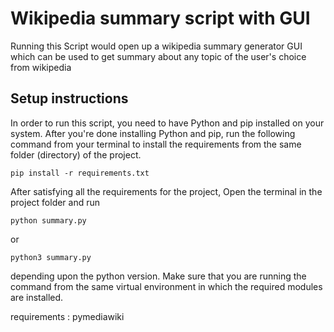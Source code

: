 # Wikipedia summary script with GUI
Running this Script would open up a wikipedia summary generator GUI which can be used to get summary about any topic of the user's choice from wikipedia 

## Setup instructions
In order to run this script, you need to have Python and pip installed on your system. After you're done installing Python and pip, run the following command from your terminal to install the requirements from the same folder (directory) of the project.
```
pip install -r requirements.txt
```

After satisfying all the requirements for the project, Open the terminal in the project folder and run
```
python summary.py
```
or
```
python3 summary.py
```
depending upon the python version. Make sure that you are running the command from the same virtual environment in which the required modules are installed.

requirements :  pymediawiki


